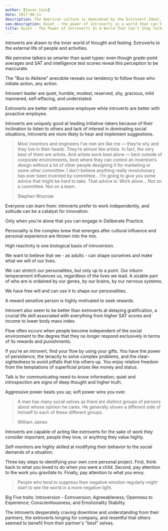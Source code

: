 ```yaml
---
author: [Susan Cain]
date: 2017-06-11
description: The American culture is dominated by the Extrovert Ideal, stating that frame and riches are given to extroverts. This book shows you the power of being quiet, that introversion has traits that can produce great leaders. Everyone is a mix of extroversion and introversion and it's what makes our personality unique.
seo-description: Quiet - the power of introverts in a world that can't stop talking by Susan Cain notes.
title: Quiet - The Power of Introverts In A World That Can't Stop Talking
---
```


Introverts are drawn to the inner world of thought and feeling. Extroverts to the external life of people and activities.

We perceive talkers as smarter than quiet types: even though grade-point averages and SAT and intelligence test scores reveal this perception to be inaccurate.

The "Bus to Abilene" anecdote reveals our tendency to follow those who initiate action, any action.

Introvert leader are quiet, humble, modest, reserved, shy, gracious, mild mannered, self-effacing, and understated.

Extroverts are better with passive employee while introverts are better with proactive employee.

Introverts are uniquely good at leading initiative-takers because of their inclination to listen to others and lack of interest in dominating social situations, introverts are more likely to hear and implement suggestions.

> Most inventors and engineers I’ve met are like me — they’re shy and they live in their heads. They’re almost like artists. In fact, the very best of them are artists. And artists work best alone — best outside of corporate environments, best where they can control an invention’s design without a lot of other people designing it for marketing or some other committee. I don’t believe anything really revolutionary has ever been invented by committee… I’m going to give you some advice that might be hard to take. That advice is: Work alone… Not on a committee. Not on a team.
>
> Stephen Wozniak

Everyone can learn from: introverts prefer to work independently, and solitude can be a catalyst for innovation.

Only when you're alone that you can engage in Deliberate Practice.

Personality is the complex brew that emerges after cultural influence and personal experience are thrown into the mix.

High reactivity is one biological basis of introversion.

We want to believe that we - as adults - can shape ourselves and make what we will of our lives.

We can stretch our personalities, but only up to a point. Our inborn temperament influences us, regardless of the lives we lead. A sizable part of who are is ordained by our genes, by our brains, by our nervous systems.

We have free will and can use it to shape our personalities.

A reward sensitive person is highly motivated to seek rewards.

Introvert also seem to be better than extroverts at delaying gratification, a crucial life skill associated with everything from higher SAT scores and income to lower body mass index.

Flow often occurs when people become independent of the social environment to the degree that they no longer respond exclusively in terms of its rewards and punishments.

If you’re an introvert, find your flow by using your gifts. You have the power of persistence, the tenacity to solve complex problems, and the clear-sightedness to avoid pitfalls that trip others up. You enjoy relative freedom from the temptations of superficial prizes like money and status.

Talk is for communicating need-to-know information; quiet and introspection are signs of deep thought and higher truth.

Aggressive power beats you up; soft power wins you over.

> A man has many social selves as there are distinct groups of persons about whose opinion he cares. He generally shows a different side of himself to each of these different groups.
>
> William James

Introverts are capable of acting like extroverts for the sake of work they consider important, people they love, or anything they value highly.

Self-monitors are highly skilled at modifying their behavior to the social demands of a situation.

Three key steps to identifying your own core personal project. First, think back to what you loved to do when you were a child. Second, pay attention to the work you gravitate to. Finally, pay attention to what you envy.

> People who tend to suppress their negative emotion regularly might start to see the world in a more negative light.

Big Five traits: Introversion - Extroversion; Agreeableness; Openness to Experience; Conscientiousness; and Emotionality Stability.

The introverts desperately craving downtime and understanding from their partners, the extroverts longing for company, and resentful that others seemed to benefit from their partner's "best" selves.

